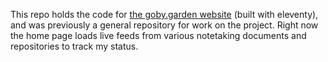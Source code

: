 This repo holds the code for [the goby.garden website](https://goby.garden/) (built with eleventy), and was previously a general repository for work on the project. Right now the home page loads live feeds from various notetaking documents and repositories to track my status.

